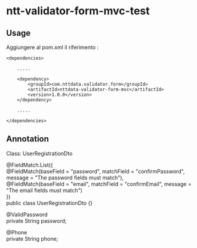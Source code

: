 # ntt-validator-form-mvc-test



## Usage

Aggiungere al pom.xml il riferimento :  

```
<dependencies>
    
    .....

    <dependency>
        <groupId>com.nttdata.validator.form</groupId>
        <artifactId>nttdata-validator-form-mvc</artifactId>
        <version>1.0.0</version>
    </dependency>
   
    .....
           
</dependencies>
```

## Annotation

Class: UserRegistrationDto  

@FieldMatch.List({  
        @FieldMatch(baseField = "password", matchField = "confirmPassword", message = "The password fields must match"),  
        @FieldMatch(baseField = "email", matchField = "confirmEmail", message = "The email fields must match")  
})  
public class UserRegistrationDto {}  


@ValidPassword  
private String password;  

@Phone  
private String phone;  

